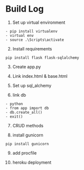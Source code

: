 # Build Log

1. Set up virtual environment

```
- pip install virtualenv
- virtual env
- source .\Scripts\activate
```

2. Install requirements

```
pip install flask flask-sqlalchemy
```

3. Create app.py
4. Link index.html & base.html

5. Set up sql_alchemy

6. link db

```
- python
- from app import db
- db.create_all()
- exit()
```

7. CRUD methods

8. install gunicorn

```
pip install gunicorn
```

9. add procfile

10. heroku deployment
